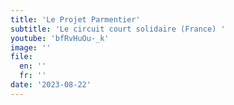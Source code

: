```yaml
---
title: 'Le Projet Parmentier'
subtitle: 'Le circuit court solidaire (France) '
youtube: 'bfRvHuOu-_k'
image: ''
file:
  en: ''
  fr: ''
date: '2023-08-22'
---
```

